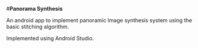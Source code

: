 #**Panorama Synthesis**

An android app to implement panoramic Image synthesis system using the basic stitching algorithm.

Implemented using Android Studio.
